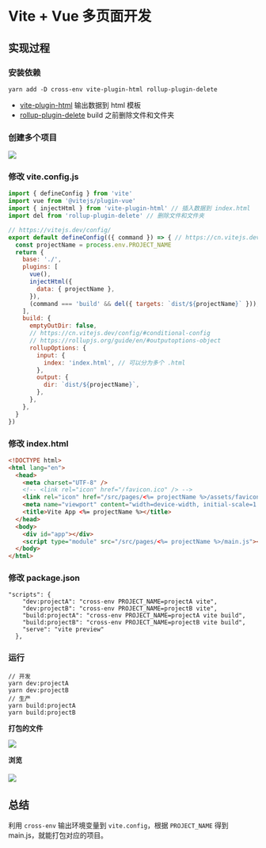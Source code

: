 # Vite + Vue 多页面开发

## 实现过程

### 安装依赖

```
yarn add -D cross-env vite-plugin-html rollup-plugin-delete
```

- [vite-plugin-html](https://github.com/anncwb/vite-plugin-html) 输出数据到 html 模板
- [rollup-plugin-delete](https://github.com/vladshcherbin/rollup-plugin-delete) build 之前删除文件和文件夹

### 创建多个项目

![](https://gitee.com/zloooong/image_store/raw/master/img/202112101543583.png)

### 修改 vite.config.js

```js
import { defineConfig } from 'vite'
import vue from '@vitejs/plugin-vue'
import { injectHtml } from 'vite-plugin-html' // 插入数据到 index.html
import del from 'rollup-plugin-delete' // 删除文件和文件夹

// https://vitejs.dev/config/
export default defineConfig(({ command }) => { // https://cn.vitejs.dev/config/#conditional-config
  const projectName = process.env.PROJECT_NAME
  return {
    base: './',
    plugins: [
      vue(),
      injectHtml({
        data: { projectName },
      }),
      (command === 'build' && del({ targets: `dist/${projectName}` })),
    ],
    build: {
      emptyOutDir: false,
      // https://cn.vitejs.dev/config/#conditional-config
      // https://rollupjs.org/guide/en/#outputoptions-object
      rollupOptions: {
        input: {
          index: 'index.html', // 可以分为多个 .html
        },
        output: {
          dir: `dist/${projectName}`,
        },
      },
    },
  }
})

```

### 修改 index.html

```html
<!DOCTYPE html>
<html lang="en">
  <head>
    <meta charset="UTF-8" />
    <!-- <link rel="icon" href="/favicon.ico" /> -->
    <link rel="icon" href="/src/pages/<%= projectName %>/assets/favicon.ico" />
    <meta name="viewport" content="width=device-width, initial-scale=1.0" />
    <title>Vite App <%= projectName %></title>
  </head>
  <body>
    <div id="app"></div>
    <script type="module" src="/src/pages/<%= projectName %>/main.js"></script>
  </body>
</html>

```

### 修改 package.json

```
"scripts": {
    "dev:projectA": "cross-env PROJECT_NAME=projectA vite",
    "dev:projectB": "cross-env PROJECT_NAME=projectB vite",
    "build:projectA": "cross-env PROJECT_NAME=projectA vite build",
    "build:projectB": "cross-env PROJECT_NAME=projectB vite build",
    "serve": "vite preview"
  },
```

### 运行

```
// 开发
yarn dev:projectA
yarn dev:projectB
// 生产
yarn build:projectA
yarn build:projectB
```

**打包的文件**

![](https://gitee.com/zloooong/image_store/raw/master/img/202112101543952.png)

**浏览**

#### ![](https://gitee.com/zloooong/image_store/raw/master/img/202112101544480.png)

## 总结

利用 `cross-env` 输出环境变量到 `vite.config`，根据 `PROJECT_NAME` 得到 main.js，就能打包对应的项目。

